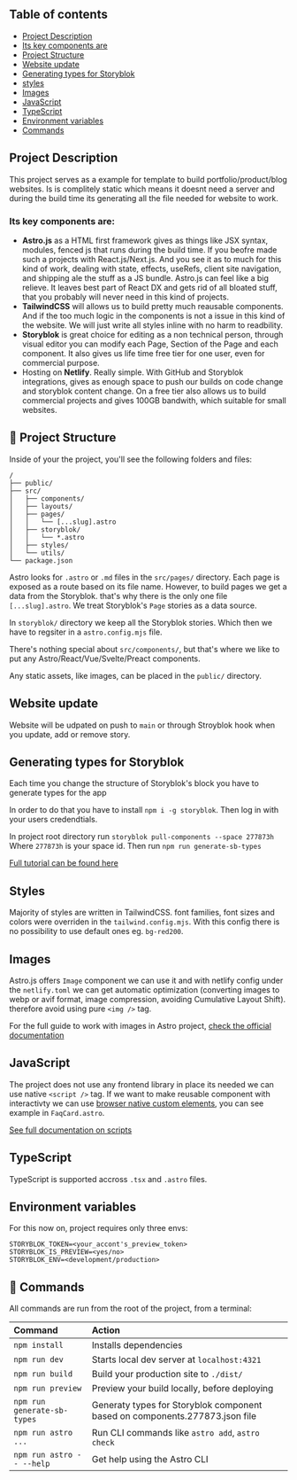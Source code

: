 ## Table of contents

- [Project Description](#project-description)
- [Its key components are](#its-key-components-are)
- [Project Structure](#project-structure)
- [Website update](#website-update)
- [Generating types for Storyblok](#generating-styles-for-storyblok)
- [styles](#styles)
- [Images](#images)
- [JavaScript](#javascript)
- [TypeScript](#typescript)
- [Environment variables](#environment-variables)
- [Commands](#commands)

## Project Description
This project serves as a example for template to build portfolio/product/blog websites. Is is complitely static which means it doesnt need a server and during the build time its generating all the file needed for website to work.

### Its key components are:

- **Astro.js** as a HTML first framework gives as things like JSX syntax, modules, fenced js that runs during the build time. If you beofre made such a projects with React.js/Next.js. And you see it as to much for this kind of work, dealing with state, effects, useRefs, client site navigation, and shipping ale the stuff as a JS bundle. Astro.js can feel like a big relieve. It leaves best part of React DX and gets rid of all bloated stuff, that you probably will never need in this kind of projects. 
- **TailwindCSS** will allows us to build pretty much reausable components. And if the too much logic in the components is not a issue in this kind of the website. We will just write all styles inline with no harm to readbility.
- **Storyblok** is great choice for editing as a non technical person, through visual editor you can modify each Page, Section of the Page and each component. It also gives us life time free tier for one user, even for commercial purpose. 
- Hosting on **Netlify**. Really simple. With GitHub and Storyblok integrations, gives as enough space to push our builds on code change and storyblok content change. On a free tier also allows us to build commercial projects and gives 100GB bandwith, which suitable for small websites.

## 🚀 Project Structure

Inside of your the project, you'll see the following folders and files:

```text
/
├── public/
├── src/
│   ├── components/
│   ├── layouts/
│   ├── pages/
│   │   └── [...slug].astro
│   ├── storyblok/
│   │   └── *.astro
│   ├── styles/
│   └── utils/
└── package.json
```

Astro looks for `.astro` or `.md` files in the `src/pages/` directory. Each page is exposed as a route based on its file name. However, to build pages we get a data from the Storyblok. that's why there is the only one file `[...slug].astro`. We treat Storyblok's `Page` stories as a data source.

In `storyblok/` directory we keep all the Storyblok stories. Which then we have to regsiter in a `astro.config.mjs` file.


There's nothing special about `src/components/`, but that's where we like to put any Astro/React/Vue/Svelte/Preact components.

Any static assets, like images, can be placed in the `public/` directory.

## Website update

Website will be udpated on push to `main` or through Stroyblok hook when you update, add or remove story.

## Generating types for Storyblok
Each time you change the structure of Storyblok's block you have to generate types for the app

In order to do that you have to install `npm i -g storyblok`. Then log in with your users credendtials. 

In project root directory run `storyblok pull-components --space 277873h` Where `277873h` is your space id. Then run `npm run generate-sb-types`

[Full tutorial can be found here ](https://www.storyblok.com/faq/how-can-i-utilize-typescript-in-my-storyblok-project)

## Styles 

Majority of styles are written in TailwindCSS. font families, font sizes and colors were overriden in the `tailwind.config.mjs`. With this config there is no possibility to use default ones eg. `bg-red200`.  

## Images

Astro.js offers `Image` component we can use it and with netlify config under the `netlify.toml` we can get automatic optimization (converting images to webp or avif format, image compression, avoiding Cumulative Layout Shift). therefore avoid using pure `<img />` tag.

For the full guide to work with images in Astro project, [check the official documentation](https://docs.astro.build/en/guides/images/)

## JavaScript
The project does not use any frontend library in place its needed we can use native `<script />` tag. If we want to make reusable component with interactivty we can use [browser native custom elements](https://developer.mozilla.org/en-US/docs/Web/API/Web_components/Using_custom_elements), you can see example in `FaqCard.astro`.

[See full documentation on scripts](https://developer.mozilla.org/en-US/docs/Web/API/Web_components/Using_custom_elements)

## TypeScript

TypeScript is supported accross `.tsx` and `.astro` files.


## Environment variables

For this now on, project requires only three envs:

```
STORYBLOK_TOKEN=<your_accont's_preview_token>
STORYBLOK_IS_PREVIEW=<yes/no>
STORYBLOK_ENV=<development/production>
```


## 🧞 Commands

All commands are run from the root of the project, from a terminal:

| Command                   | Action                                           |
| :------------------------ | :----------------------------------------------- |
| `npm install`             | Installs dependencies                            |
| `npm run dev`             | Starts local dev server at `localhost:4321`      |
| `npm run build`           | Build your production site to `./dist/`          |
| `npm run preview`         | Preview your build locally, before deploying     |
| `npm run generate-sb-types`|Generaty types for Storyblok component based on components.277873.json file|
| `npm run astro ...`       | Run CLI commands like `astro add`, `astro check` |
| `npm run astro -- --help` | Get help using the Astro CLI                     |



